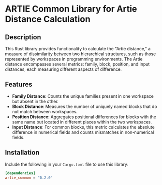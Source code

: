 # ARTIE Common Library for Artie Distance Calculation

## Description

This Rust library provides functionality to calculate the "Artie distance," a measure of dissimilarity between two hierarchical structures, such as those represented by workspaces in programming environments. The Artie distance encompasses several metrics: family, block, position, and input distances, each measuring different aspects of difference.

## Features

- **Family Distance**: Counts the unique families present in one workspace but absent in the other.
- **Block Distance**: Measures the number of uniquely named blocks that do not match between workspaces.
- **Position Distance**: Aggregates positional differences for blocks with the same name but located in different places within the two workspaces.
- **Input Distance**: For common blocks, this metric calculates the absolute difference in numerical fields and counts mismatches in non-numerical fields.

## Installation

Include the following in your `Cargo.toml` file to use this library:

```toml
[dependencies]
artie_common = "0.2.0"
